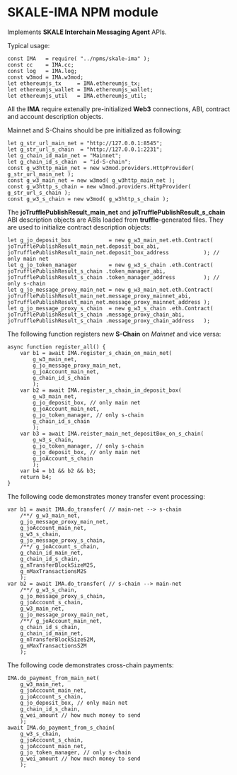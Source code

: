 # SKALE-IMA NPM module

Implements **SKALE Interchain Messaging Agent** APIs.

Typical usage:

    const IMA   = require( "../npms/skale-ima" );
    const cc    = IMA.cc;
    const log   = IMA.log;
    const w3mod = IMA.w3mod;
    let ethereumjs_tx     = IMA.ethereumjs_tx;
    let ethereumjs_wallet = IMA.ethereumjs_wallet;
    let ethereumjs_util   = IMA.ethereumjs_util;

All the **IMA** require extenally pre-initialized **Web3** connections, ABI, contract and account description objects.

Mainnet and S-Chains should be pre initialized as following:

    let g_str_url_main_net = "http://127.0.0.1:8545";
    let g_str_url_s_chain  = "http://127.0.0.1:2231";
    let g_chain_id_main_net = "Mainnet";
    let g_chain_id_s_chain  = "id-S-chain";
    const g_w3http_main_net = new w3mod.providers.HttpProvider( g_str_url_main_net );
    const g_w3_main_net = new w3mod( g_w3http_main_net );
    const g_w3http_s_chain = new w3mod.providers.HttpProvider( g_str_url_s_chain );
    const g_w3_s_chain = new w3mod( g_w3http_s_chain );

The **joTrufflePublishResult_main_net** and **joTrufflePublishResult_s_chain** ABI description objects are ABIs loaded from **truffle**-generated files. They are used to initialize contract description objects:

    let g_jo_deposit_box            = new g_w3_main_net.eth.Contract( joTrufflePublishResult_main_net.deposit_box_abi,           joTrufflePublishResult_main_net.deposit_box_address           ); // only main net
    let g_jo_token_manager          = new g_w3_s_chain .eth.Contract( joTrufflePublishResult_s_chain .token_manager_abi,         joTrufflePublishResult_s_chain .token_manager_address         ); // only s-chain
    let g_jo_message_proxy_main_net = new g_w3_main_net.eth.Contract( joTrufflePublishResult_main_net.message_proxy_mainnet_abi, joTrufflePublishResult_main_net.message_proxy_mainnet_address );
    let g_jo_message_proxy_s_chain  = new g_w3_s_chain .eth.Contract( joTrufflePublishResult_s_chain .message_proxy_chain_abi,   joTrufflePublishResult_s_chain .message_proxy_chain_address   );

The following function registers new **S-Chain** on *Mainnet* and vice versa:

    async function register_all() {
        var b1 = await IMA.register_s_chain_on_main_net(
            g_w3_main_net,
            g_jo_message_proxy_main_net,
            g_joAccount_main_net,
            g_chain_id_s_chain
            );
        var b2 = await IMA.register_s_chain_in_deposit_box(
            g_w3_main_net,
            g_jo_deposit_box, // only main net
            g_joAccount_main_net,
            g_jo_token_manager, // only s-chain
            g_chain_id_s_chain
            );
        var b3 = await IMA.reister_main_net_depositBox_on_s_chain(
            g_w3_s_chain,
            g_jo_token_manager, // only s-chain
            g_jo_deposit_box, // only main net
            g_joAccount_s_chain
            );
        var b4 = b1 && b2 && b3;
        return b4;
    }

The following code demonstrates money transfer event processing:

    var b1 = await IMA.do_transfer( // main-net --> s-chain
        /**/ g_w3_main_net,
        g_jo_message_proxy_main_net,
        g_joAccount_main_net,
        g_w3_s_chain,
        g_jo_message_proxy_s_chain,
        /**/ g_joAccount_s_chain,
        g_chain_id_main_net,
        g_chain_id_s_chain,
        g_nTransferBlockSizeM2S,
        g_nMaxTransactionsM2S
        );
    var b2 = await IMA.do_transfer( // s-chain --> main-net
        /**/ g_w3_s_chain,
        g_jo_message_proxy_s_chain,
        g_joAccount_s_chain,
        g_w3_main_net,
        g_jo_message_proxy_main_net,
        /**/ g_joAccount_main_net,
        g_chain_id_s_chain,
        g_chain_id_main_net,
        g_nTransferBlockSizeS2M,
        g_nMaxTransactionsS2M
        );

The following code demonstrates cross-chain payments:

    IMA.do_payment_from_main_net(
        g_w3_main_net,
        g_joAccount_main_net,
        g_joAccount_s_chain,
        g_jo_deposit_box, // only main net
        g_chain_id_s_chain,
        g_wei_amount // how much money to send
        );
    await IMA.do_payment_from_s_chain(
        g_w3_s_chain,
        g_joAccount_s_chain,
        g_joAccount_main_net,
        g_jo_token_manager, // only s-chain
        g_wei_amount // how much money to send
        );
